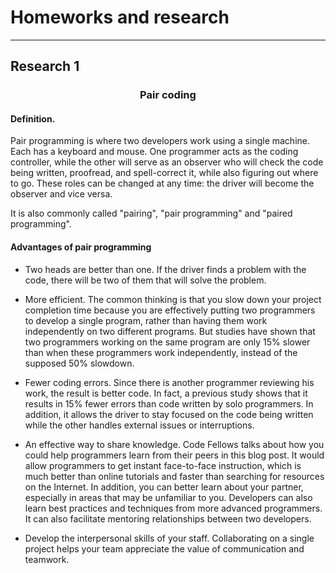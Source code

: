 # Homeworks and research
---
## Research 1
### <html><H3 align="center"> Pair coding </H3></html>
#### Definition.
Pair programming is where two developers work using a single machine. Each has a keyboard and mouse. One programmer acts as the coding controller, while the other will serve as an observer who will check the code being written, proofread, and spell-correct it, while also figuring out where to go. These roles can be changed at any time: the driver will become the observer and vice versa.

It is also commonly called "pairing", "pair programming" and "paired programming". 

#### Advantages of pair programming
- Two heads are better than one. If the driver finds a problem with the code, there will be two of them that will solve the problem.

- More efficient. 
The common thinking is that you slow down your project completion time because you are effectively putting two programmers to develop a single program, rather than having them work independently on two different programs. But studies have shown that two programmers working on the same program are only 15% slower than when these programmers work independently, instead of the supposed 50% slowdown.

- Fewer coding errors. 
Since there is another programmer reviewing his work, the result is better code. In fact, a previous study shows that it results in 15% fewer errors than code written by solo programmers. In addition, it allows the driver to stay focused on the code being written while the other handles external issues or interruptions.

- An effective way to share knowledge. 
Code Fellows talks about how you could help programmers learn from their peers in this blog post. It would allow programmers to get instant face-to-face instruction, which is much better than online tutorials and faster than searching for resources on the Internet. In addition, you can better learn about your partner, especially in areas that may be unfamiliar to you. Developers can also learn best practices and techniques from more advanced programmers. It can also facilitate mentoring relationships between two developers.

- Develop the interpersonal skills of your staff. 
Collaborating on a single project helps your team appreciate the value of communication and teamwork.
